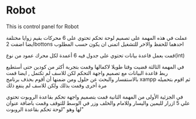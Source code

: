 # Robot
This is control panel for Robot

عملت في هذه المهمة على تصميم لوحة تحكم تحتوي على 6 محركات بقيم زوايا مختلفة
ايضا اضفت 2bottons
احدهما للحفظ والاخر للتشغيل اتمنى ان يكون حسب المطلوب


قمت بعمل قاعدة بيانات تحتوي على جدول فيه 6 أعمدة لكل محرك عمود من نوع(int)

في المهمة الثالثة قضيت وقتا طويلا لاكمالها  وقمت بتجربة أكثر من كودين حتى أستطيع ربط قاعدة البيانات مع تصميم واجهة التحكم
لكن للاسف لم تكتمل , ايضا قمت بالاستفسار والبحث عن حلول ومن ضمنها أن أقوم بحذف برنامج
xampp
ثم اقوم بتحميله مرة أخرى وقمت بذلك ولكن للاسف لم ينفع ذلك


في الجزئية الأولى من المهمة الثانية قمت بتصميم واجهة تحكم بقاعدة الروبوت تحتوي علي 5 ازرار
لليمين واليسار وللامام والخلف وزر في الوسط للتوقف 
وقمت باضافة عنوان لها وهو 
"لوحة تحكم بقاعدة الروبوت"

